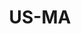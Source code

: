 ---
published:  false
post_id:    2019-US-MA
title:      US-MA
date_start: 2019-06-14
date_end:   2019-06-17
cover_idx:  0
cover_meta: Cape Cod
images:
  - ext:    00.jpg
    width:  2400
    height: 1802
    meta:   Cape Cod, MA
tags:
  - U.S.
---